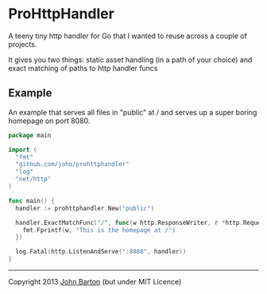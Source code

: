 # ProHttpHandler

A teeny tiny http handler for Go that I wanted to reuse across a couple of projects.

It gives you two things: static asset handling (in a path of your choice) and exact matching of paths to http handler funcs

## Example 

An example that serves all files in "public" at / and serves up a super boring homepage on port 8080.

```go
package main

import (
  "fmt"
  "github.com/joho/prohttphandler"
  "log"
  "net/http"
)

func main() {
  handler := prohttphandler.New("public")

  handler.ExactMatchFunc("/", func(w http.ResponseWriter, r *http.Request) {
    fmt.Fprintf(w, "This is the homepage at /")
  })

  log.Fatal(http.ListenAndServe(":8080", handler))
}
```

---
Copyright 2013 [John Barton](http://whoisjohnbarton.com) (but under MIT Licence)
